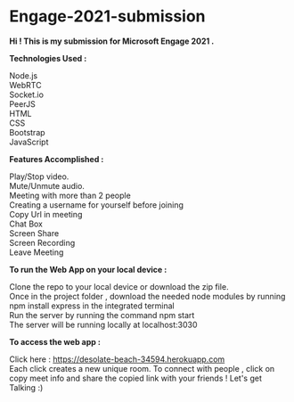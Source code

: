 # Engage-2021-submission

__Hi ! This is my submission for Microsoft Engage 2021 .__

__Technologies Used :__

Node.js   
WebRTC   
Socket.io   
PeerJS   
HTML   
CSS   
Bootstrap   
JavaScript   



__Features Accomplished :__

Play/Stop video.   
Mute/Unmute audio.   
Meeting with more than 2 people   
Creating a username for yourself before joining   
Copy Url in meeting   
Chat Box    
Screen Share    
Screen Recording     
Leave Meeting      



__To run the Web App on your local device :__

Clone the repo to your local device or download the zip file.    
Once in the project folder , download the needed node modules by running npm install express in the integrated terminal       
Run the server by running the command npm start     
The server will be running locally at localhost:3030     



__To access the web app :__

Click here : https://desolate-beach-34594.herokuapp.com      
Each click creates a new unique room. To connect with people , click on copy meet info and share the copied link with your friends ! Let's get Talking :)
